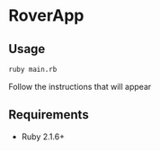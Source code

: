 # RoverApp

## Usage

``` bash
ruby main.rb
```

Follow the instructions that will appear

## Requirements
 - Ruby 2.1.6+

